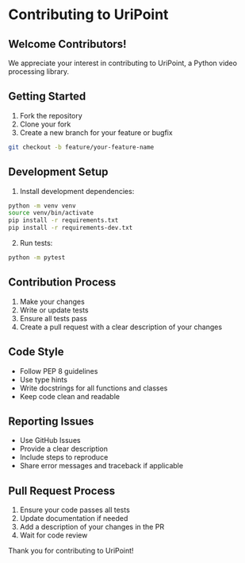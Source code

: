 # Contributing to UriPoint

## Welcome Contributors!

We appreciate your interest in contributing to UriPoint, a Python video processing library.

## Getting Started

1. Fork the repository
2. Clone your fork
3. Create a new branch for your feature or bugfix

```bash
git checkout -b feature/your-feature-name
```

## Development Setup

1. Install development dependencies:
```bash
python -m venv venv
source venv/bin/activate
pip install -r requirements.txt
pip install -r requirements-dev.txt
```

2. Run tests:
```bash
python -m pytest
```

## Contribution Process

1. Make your changes
2. Write or update tests
3. Ensure all tests pass
4. Create a pull request with a clear description of your changes

## Code Style

- Follow PEP 8 guidelines
- Use type hints
- Write docstrings for all functions and classes
- Keep code clean and readable

## Reporting Issues

- Use GitHub Issues
- Provide a clear description
- Include steps to reproduce
- Share error messages and traceback if applicable

## Pull Request Process

1. Ensure your code passes all tests
2. Update documentation if needed
3. Add a description of your changes in the PR
4. Wait for code review

Thank you for contributing to UriPoint!
